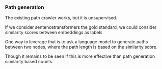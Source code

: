 ### Path generation

The existing path crawler works, but it is unsupervised. 

If we consider sentencetransformers the gold standard, we could consider similarity scores between embeddings as labels.

One way to leverage that is to ask a language model to generate paths between two nodes, where the path length is based on the similarity score. 

Though it remains to be seen if this is more effective than path generation similarity based counts. 